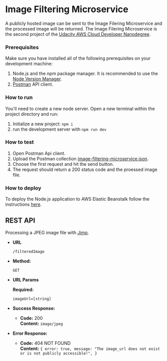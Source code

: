 # Image Filtering Microservice

A publicly hosted image can be sent to the Image Filering Microservice and the processed image will be returned. The Image Filering Microservice is the second project of the [Udacity AWS Cloud Developer Nanodegree](https://www.udacity.com/course/cloud-developer-nanodegree--nd9990).

### Prerequisites

Make sure you have installed all of the following prerequisites on your development machine:

1. Node.js and the npm package manager. It is recommended to use the [Node Version Manager](https://github.com/nvm-sh/nvm/blob/master/README.md).
2. [Postman](https://www.postman.com/) API client.

### How to run

You'll need to create a new node server. Open a new terminal within the project directory and run:

1. Initialize a new project: `npm i`
2. run the development server with `npm run dev`

### How to test

1. Open Postman Api client.
2. Upload the Postman collection [image-filtering-microservice.json](https://github.com/karoldavid/image-filtering-microservice/blob/master/image-filtering-microservice.json).
3. Choose the first request and hit the send button.
4. The request should return a 200 status code and the proessed image file.

### How to deploy

To deploy the Node.js application to AWS Elastic Beanstalk follow the instructions [here](https://docs.aws.amazon.com/elasticbeanstalk/latest/dg/create_deploy_nodejs.html).

## **REST API**

Processing a JPEG image file with [Jimp](https://www.npmjs.com/package/jimp).

- **URL**

  `/filteredImage`

- **Method:**

  `GET`

- **URL Params**

  **Required:**

  `imageUrl=[string]`

- **Success Response:**

  - **Code:** 200 <br />
    **Content:** `image/jpeg`

- **Error Response:**

  - **Code:** 404 NOT FOUND <br />
    **Content:** `{ error: true, message: "The image_url does not exist or is not publicly accessible!", }`
